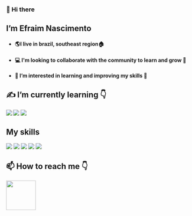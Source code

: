 ### 👋 Hi there
## I’m Efraim Nascimento
- #### :earth_americas:I live in brazil, southeast region:house:
- #### :computer: I'm looking to collaborate with the community to learn and grow :notebook_with_decorative_cover:
- #### 👀 I’m interested in learning and improving my skills 🧠

 ## ✍️ I’m currently learning 👇
 #### <img src="https://img.shields.io/badge/React_Native-20232A?style=for-the-badge&logo=react&logoColor=61DAFB"/>  <img src="https://img.shields.io/badge/React-20232A?style=for-the-badge&logo=react&logoColor=61DAFB"/>  <img src="https://img.shields.io/badge/Node.js-43853D?style=for-the-badge&logo=node-dot-js&logoColor=white"/>

## My skills
<img src="https://img.shields.io/badge/HTML5-E34F26?style=for-the-badge&logo=html5&logoColor=white"/>  <img src="https://img.shields.io/badge/CSS3-1572B6?style=for-the-badge&logo=css3&logoColor=white"/>  <img src="https://img.shields.io/badge/JavaScript-F7DF1E?style=for-the-badge&logo=javascript&logoColor=black"/>
<img src="https://img.shields.io/badge/C%23-239120?style=for-the-badge&logo=c-sharp&logoColor=white"/>  <img src="https://img.shields.io/badge/Java-ED8B00?style=for-the-badge&logo=java&logoColor=white"/>


## 📫 How to reach me 👇
 
<a href="https://www.linkedin.com/in/efraim-nascimento-529000193/" target="_blank"> 
<img width="80" src="https://img.shields.io/badge/LinkedIn-0077B5?style=for-the-badge&logo=linkedin&logoColor=white" /> 


<!--- - 👋 Hi, I’m Efraim Nascimento
- 👀 I’m interested in learning and improving my skills.
- 🌱 I’m currently learning Javascript, ReactJS and Java (Spring Boot).
- 💞️ I'm looking to collaborate with the community to learn and grow...
- 📫 How to reach me: https://www.linkedin.com/in/efraim-nascimento-529000193/ --->

 
<!---
EfraimNascimento/EfraimNascimento is a ✨ special ✨ repository because its `README.md` (this file) appears on your GitHub profile.
You can click the Preview link to take a look at your changes.
--->
